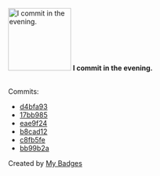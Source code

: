 <img src="https://github.com/my-badges/my-badges/blob/master/src/all-badges/time-of-commit/evening-commits.png?raw=true" alt="I commit in the evening." title="I commit in the evening." width="128">
<strong>I commit in the evening.</strong>
<br><br>

Commits:

- <a href="https://github.com/validator-labs/validator-plugin-kubescape/commit/d4bfa93c7213ac1503d4c64664d1127f1a339dbd">d4bfa93</a>
- <a href="https://github.com/validator-labs/validator-plugin-kubescape/commit/17bb98524ac357dd64464a8bca38d6ae10a07a97">17bb985</a>
- <a href="https://github.com/validator-labs/validator-plugin-kubescape/commit/eae9f24de26a034323012cd39cd88b7462673fc9">eae9f24</a>
- <a href="https://github.com/validator-labs/validator-plugin-kubescape/commit/b8cad123b9164260c55b6015cb1c7518a2b56719">b8cad12</a>
- <a href="https://github.com/validator-labs/validator-plugin-kubescape/commit/c8fb5fe61be371c218e5d83c0e00d684cdb066e3">c8fb5fe</a>
- <a href="https://github.com/validator-labs/validator-plugin-kubescape/commit/bb99b2a309270370fb30654fae30536e96248e88">bb99b2a</a>


Created by <a href="https://github.com/my-badges/my-badges">My Badges</a>